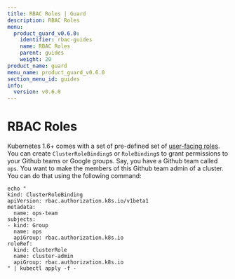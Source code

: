 ```yaml
---
title: RBAC Roles | Guard
description: RBAC Roles
menu:
  product_guard_v0.6.0:
    identifier: rbac-guides
    name: RBAC Roles
    parent: guides
    weight: 20
product_name: guard
menu_name: product_guard_v0.6.0
section_menu_id: guides
info:
  version: v0.6.0
---
```


# RBAC Roles

Kubernetes 1.6+ comes with a set of pre-defined set of [user-facing roles](https://kubernetes.io/docs/admin/authorization/rbac/#user-facing-roles). You can create `ClusterRoleBinding`s or `RoleBinding`s to grant permissions to your Github teams or Google groups. Say, you have a Github team called `ops`. You want to make the members of this Github team admin of a cluster. You can do that using the following command:

```console
echo "
kind: ClusterRoleBinding
apiVersion: rbac.authorization.k8s.io/v1beta1
metadata:
  name: ops-team
subjects:
- kind: Group
  name: ops
  apiGroup: rbac.authorization.k8s.io
roleRef:
  kind: ClusterRole
  name: cluster-admin
  apiGroup: rbac.authorization.k8s.io
" | kubectl apply -f -
```
